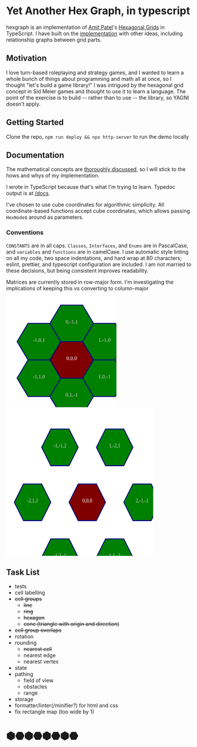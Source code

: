 # Yet Another Hex Graph, in typescript

hexgraph is an implementation of [Amit Patel][redblob]'s 
[Hexagonal Grids][hexgrid] in TypeScript. I have built on the 
[implementation][heximp] with other ideas, including relationship graphs between
grid parts.

## Motivation

I love turn-based roleplaying and strategy games, and I wanted to learn a whole
bunch of things about programming and math all at once, so I thought "let's
build a game library!" I was intrigued by the hexagonal grid concept in Sid
Meier games and thought to use it to learn a language. The point of the exercise
is to build -- rather than to use -- the library, so YAGNI doesn't apply.

## Getting Started

Clone the repo, `npm run deploy && npx http-server` to run the demo locally

## Documentation

The mathematical concepts are [thoroughly discussed][hexgrid], so I will stick
to the hows and whys of my implementation.

I wrote in TypeScript because that's what I'm trying to learn. Typedoc output
is at [/docs][docs].

I've chosen to use cube coordinates for algorithmic simplicity. All
coordinate-based functions accept cube coordinates, which allows passing
`HexNode`s around as parameters.

### Conventions

`CONSTANTS` are in all caps. `Classes`, `Interfaces`, and `Enums` are in
PascalCase, and `variables` and `functions` are in camelCase. I use automatic
style linting on all my code, two space indentations, and hard wrap at 80
characters; eslint, prettier, and typescript configuration are included. I am
not married to these decisions, but being consistent improves readability.

Matrices are currently stored in row-major form. I'm investigating the
implications of keeping this vs converting to column-major


<img src="/img/directions.svg" width="300" height="300" alt="0,0,0 and its neighbors" />
<img src="/img/diagonals.svg" width="400" height="400" alt="0,0,0 and the cells diagonal to it" />

## Task List
 - tests
 - cell labelling
 - ~~cell groups~~
   - ~~line~~
   - ~~ring~~
   - ~~hexagon~~
   - ~~cone (triangle with origin and direction)~~
 - ~~cell group overlaps~~
 - rotation
 - rounding
   - ~~nearest cell~~
   - nearest edge
   - nearest vertex
 - state
 - pathing
   - field of view
   - obstacles
   - range
 - storage
 - formatter/linter(/minifier?) for html and css
 - fix rectangle map (too wide by 1)

# ⬢⬣⬢⬣⬢⬣⬢⬣

[redblob]: https://www.redblobgames.com/
[hexgrid]: https://www.redblobgames.com/grids/hexagons/
[heximp]: https://www.redblobgames.com/grids/hexagons/implementation.html
[docs]: https://hiimmrdave.github.io/hexgraph/docs/

